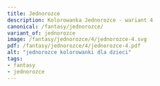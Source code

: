 ```yaml
---
title: Jednorozce
description: Kolorowanka Jednorozce - wariant 4
canonical: /fantasy/jednorozce/
variant_of: jednorozce
image: /fantasy/jednorozce/4/jednorozce-4.svg
pdf: /fantasy/jednorozce/4/jednorozce-4.pdf
alt: "jednorozce kolorowanki dla dzieci"
tags:
- fantasy
- jednorozce
---
```

